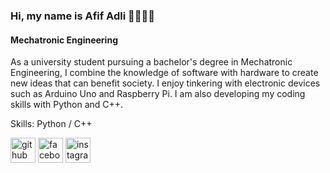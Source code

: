### Hi, my name is Afif Adli 👋🏼👷🏼
#### Mechatronic Engineering
As a university student pursuing a bachelor's degree in Mechatronic Engineering, I combine the knowledge of software with hardware to create new ideas that can benefit society. I enjoy tinkering with electronic devices such as Arduino Uno and Raspberry Pi. I am also developing my coding skills with Python and C++.

Skills: Python / C++



[<img src='https://cdn.jsdelivr.net/npm/simple-icons@3.0.1/icons/github.svg' alt='github' height='40'>](https://github.com/afif-adli)  [<img src='https://cdn.jsdelivr.net/npm/simple-icons@3.0.1/icons/facebook.svg' alt='facebook' height='40'>](https://www.facebook.com/afifus)  [<img src='https://cdn.jsdelivr.net/npm/simple-icons@3.0.1/icons/instagram.svg' alt='instagram' height='40'>](https://www.instagram.com/_afifadli/)  
